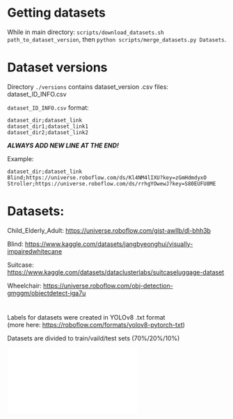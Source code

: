 # Getting datasets

While in main directory: `scripts/download_datasets.sh path_to_dataset_version`,
then `python scripts/merge_datasets.py Datasets`.

# Dataset versions

Directory `./versions` contains dataset_version .csv files: dataset_ID_INFO.csv

`dataset_ID_INFO.csv` format:

```
dataset_dir;dataset_link
dataset_dir1;dataset_link1
dataset_dir2;dataset_link2

```

**_ALWAYS ADD NEW LINE AT THE END!_**

Example:

```
dataset_dir;dataset_link
Blind;https://universe.roboflow.com/ds/Kl4NM4lIXU?key=zGmHdmdyxO
Stroller;https://universe.roboflow.com/ds/rrhgYOwewJ?key=S80EUFU8ME

```

# Datasets:

Child_Elderly_Adult:
https://universe.roboflow.com/gist-awllb/dl-bhh3b

Blind:
https://www.kaggle.com/datasets/jangbyeonghui/visually-impairedwhitecane

Suitcase:
https://www.kaggle.com/datasets/dataclusterlabs/suitcaseluggage-dataset

Wheelchair:
https://universe.roboflow.com/obj-detection-gmggm/objectdetect-iga7u

#

Labels for datasets were created in YOLOv8 .txt format  
(more here: https://roboflow.com/formats/yolov8-pytorch-txt)

Datasets are divided to train/vaild/test sets (70%/20%/10%)

![Test script](../scripts/test_import_datasets.py)
